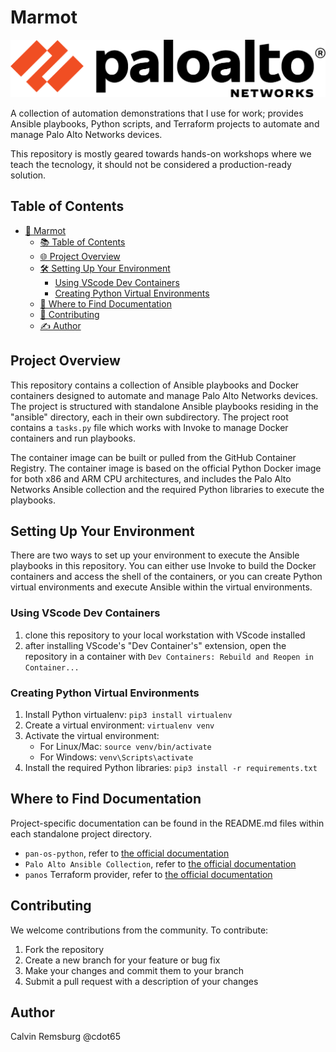 # Marmot

![Palo Alto Networks Logo](docs/images/paloaltonetworks_logo.png)

A collection of automation demonstrations that I use for work; provides Ansible playbooks, Python scripts, and Terraform projects to automate and manage Palo Alto Networks devices.

This repository is mostly geared towards hands-on workshops where we teach the tecnology, it should not be considered a production-ready solution.

## Table of Contents

- [🚀 Marmot](#marmot)
  - [📚 Table of Contents](#table-of-contents)
  - [🌐 Project Overview](#project-overview)
  - [🛠️ Setting Up Your Environment](#️setting-up-your-environment)
    - [Using VScode Dev Containers](#using-vscode-dev-containers)
    - [Creating Python Virtual Environments](#creating-python-virtual-environments)
  - [📖 Where to Find Documentation](#where-to-find-documentation)
  - [🤝 Contributing](#contributing)
  - [✍️ Author](#️author)

## Project Overview

This repository contains a collection of Ansible playbooks and Docker containers designed to automate and manage Palo Alto Networks devices. The project is structured with standalone Ansible playbooks residing in the "ansible" directory, each in their own subdirectory. The project root contains a `tasks.py` file which works with Invoke to manage Docker containers and run playbooks.

The container image can be built or pulled from the GitHub Container Registry. The container image is based on the official Python Docker image for both x86 and ARM CPU architectures, and includes the Palo Alto Networks Ansible collection and the required Python libraries to execute the playbooks.

## Setting Up Your Environment

There are two ways to set up your environment to execute the Ansible playbooks in this repository. You can either use Invoke to build the Docker containers and access the shell of the containers, or you can create Python virtual environments and execute Ansible within the virtual environments.

### Using VScode Dev Containers

1. clone this repository to your local workstation with VScode installed
2. after installing VScode's "Dev Container's" extension, open the repository in a container with `Dev Containers: Rebuild and Reopen in Container...`

### Creating Python Virtual Environments

1. Install Python virtualenv: `pip3 install virtualenv`
2. Create a virtual environment: `virtualenv venv`
3. Activate the virtual environment:
   - For Linux/Mac: `source venv/bin/activate`
   - For Windows: `venv\Scripts\activate`
4. Install the required Python libraries: `pip3 install -r requirements.txt`

## Where to Find Documentation

Project-specific documentation can be found in the README.md files within each standalone project directory.

- `pan-os-python`, refer to [the official documentation](https://pan-os-python.readthedocs.io/)
- `Palo Alto Ansible Collection`, refer to [the official documentation](https://paloaltonetworks.github.io/pan-os-ansible/)
- `panos` Terraform provider, refer to [the official documentation](https://registry.terraform.io/providers/PaloAltoNetworks/panos/latest/docs)

## Contributing

We welcome contributions from the community. To contribute:

1. Fork the repository
2. Create a new branch for your feature or bug fix
3. Make your changes and commit them to your branch
4. Submit a pull request with a description of your changes

## Author

Calvin Remsburg @cdot65
